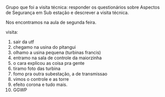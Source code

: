 Grupo que foi a visita técnica: responder os questionários sobre Aspectos de Segurança em Sub estação e descrever a visita técnica.

Nos encontramos na aula de segunda feira.

visita:
1. sair da utf
2. chegamo na usina do pitangui
3. olhamo a usina pequena (turbinas francis)
4. entramo na sala de controle da maiorzinha
5. o cara explicou as coisa pra gente
6. tiramo foto das turbina
7. fomo pra outra subestação, a de transmissao
8. vimos o controle e as torre
9. efeito corona e tudo mais.
10. GGWP


